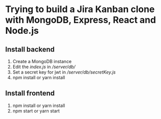 # Trying to build a Jira Kanban clone with MongoDB, Express, React and Node.js
## Install backend
1. Create a MongoDB instance
2. Edit the _index.js_ in _/server/db/_
3. Set a secret key for jwt in _/server/db/secretKey.js_
4. npm install or yarn install

## Install frontend
1. npm install or yarn install
2. npm start or yarn start

